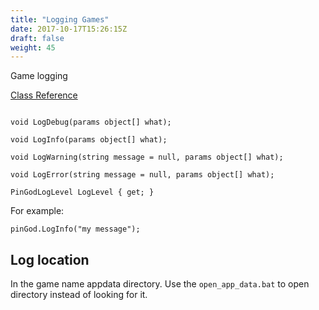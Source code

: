```yaml
---
title: "Logging Games"
date: 2017-10-17T15:26:15Z
draft: false
weight: 45
---
```


Game logging

[Class Reference](/pingod-addons/html/interfaceIPinballLogger.html)

```

void LogDebug(params object[] what);

void LogInfo(params object[] what);
	
void LogWarning(string message = null, params object[] what);

void LogError(string message = null, params object[] what);

PinGodLogLevel LogLevel { get; }
```

For example:

`pinGod.LogInfo("my message");`

## Log location

In the game name appdata directory. Use the `open_app_data.bat` to open directory instead of looking for it.